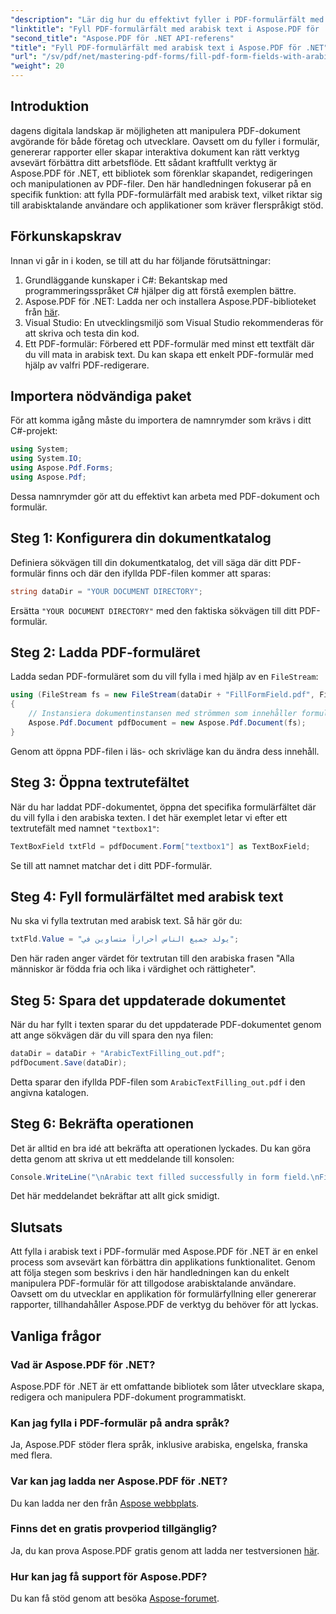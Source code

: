 ```yaml
---
"description": "Lär dig hur du effektivt fyller i PDF-formulärfält med arabisk text med hjälp av Aspose.PDF för .NET-biblioteket. Den här steg-för-steg-handledningen guidar dig genom installationsprocessen, med kodningsexempel."
"linktitle": "Fyll PDF-formulärfält med arabisk text i Aspose.PDF för .NET"
"second_title": "Aspose.PDF för .NET API-referens"
"title": "Fyll PDF-formulärfält med arabisk text i Aspose.PDF för .NET"
"url": "/sv/pdf/net/mastering-pdf-forms/fill-pdf-form-fields-with-arabic-text/"
"weight": 20
---
```


## Introduktion

dagens digitala landskap är möjligheten att manipulera PDF-dokument avgörande för både företag och utvecklare. Oavsett om du fyller i formulär, genererar rapporter eller skapar interaktiva dokument kan rätt verktyg avsevärt förbättra ditt arbetsflöde. Ett sådant kraftfullt verktyg är Aspose.PDF för .NET, ett bibliotek som förenklar skapandet, redigeringen och manipulationen av PDF-filer. Den här handledningen fokuserar på en specifik funktion: att fylla PDF-formulärfält med arabisk text, vilket riktar sig till arabisktalande användare och applikationer som kräver flerspråkigt stöd.

## Förkunskapskrav

Innan vi går in i koden, se till att du har följande förutsättningar:

1. Grundläggande kunskaper i C#: Bekantskap med programmeringsspråket C# hjälper dig att förstå exemplen bättre.
2. Aspose.PDF för .NET: Ladda ner och installera Aspose.PDF-biblioteket från [här](https://releases.aspose.com/pdf/net/).
3. Visual Studio: En utvecklingsmiljö som Visual Studio rekommenderas för att skriva och testa din kod.
4. Ett PDF-formulär: Förbered ett PDF-formulär med minst ett textfält där du vill mata in arabisk text. Du kan skapa ett enkelt PDF-formulär med hjälp av valfri PDF-redigerare.

## Importera nödvändiga paket

För att komma igång måste du importera de namnrymder som krävs i ditt C#-projekt:

```csharp
using System;
using System.IO;
using Aspose.Pdf.Forms;
using Aspose.Pdf;
```

Dessa namnrymder gör att du effektivt kan arbeta med PDF-dokument och formulär.

## Steg 1: Konfigurera din dokumentkatalog

Definiera sökvägen till din dokumentkatalog, det vill säga där ditt PDF-formulär finns och där den ifyllda PDF-filen kommer att sparas:

```csharp
string dataDir = "YOUR DOCUMENT DIRECTORY";
```

Ersätta `"YOUR DOCUMENT DIRECTORY"` med den faktiska sökvägen till ditt PDF-formulär.

## Steg 2: Ladda PDF-formuläret

Ladda sedan PDF-formuläret som du vill fylla i med hjälp av en `FileStream`:

```csharp
using (FileStream fs = new FileStream(dataDir + "FillFormField.pdf", FileMode.Open, FileAccess.ReadWrite))
{
    // Instansiera dokumentinstansen med strömmen som innehåller formulärfilen
    Aspose.Pdf.Document pdfDocument = new Aspose.Pdf.Document(fs);
}
```

Genom att öppna PDF-filen i läs- och skrivläge kan du ändra dess innehåll.

## Steg 3: Öppna textrutefältet

När du har laddat PDF-dokumentet, öppna det specifika formulärfältet där du vill fylla i den arabiska texten. I det här exemplet letar vi efter ett textrutefält med namnet `"textbox1"`:

```csharp
TextBoxField txtFld = pdfDocument.Form["textbox1"] as TextBoxField;
```

Se till att namnet matchar det i ditt PDF-formulär.

## Steg 4: Fyll formulärfältet med arabisk text

Nu ska vi fylla textrutan med arabisk text. Så här gör du:

```csharp
txtFld.Value = "يولد جميع الناس أحراراً متساوين في";
```

Den här raden anger värdet för textrutan till den arabiska frasen "Alla människor är födda fria och lika i värdighet och rättigheter".

## Steg 5: Spara det uppdaterade dokumentet

När du har fyllt i texten sparar du det uppdaterade PDF-dokumentet genom att ange sökvägen där du vill spara den nya filen:

```csharp
dataDir = dataDir + "ArabicTextFilling_out.pdf";
pdfDocument.Save(dataDir);
```

Detta sparar den ifyllda PDF-filen som `ArabicTextFilling_out.pdf` i den angivna katalogen.

## Steg 6: Bekräfta operationen

Det är alltid en bra idé att bekräfta att operationen lyckades. Du kan göra detta genom att skriva ut ett meddelande till konsolen:

```csharp
Console.WriteLine("\nArabic text filled successfully in form field.\nFile saved at " + dataDir);
```

Det här meddelandet bekräftar att allt gick smidigt.

## Slutsats

Att fylla i arabisk text i PDF-formulär med Aspose.PDF för .NET är en enkel process som avsevärt kan förbättra din applikations funktionalitet. Genom att följa stegen som beskrivs i den här handledningen kan du enkelt manipulera PDF-formulär för att tillgodose arabisktalande användare. Oavsett om du utvecklar en applikation för formulärfyllning eller genererar rapporter, tillhandahåller Aspose.PDF de verktyg du behöver för att lyckas.

## Vanliga frågor

### Vad är Aspose.PDF för .NET?
Aspose.PDF för .NET är ett omfattande bibliotek som låter utvecklare skapa, redigera och manipulera PDF-dokument programmatiskt.

### Kan jag fylla i PDF-formulär på andra språk?
Ja, Aspose.PDF stöder flera språk, inklusive arabiska, engelska, franska med flera.

### Var kan jag ladda ner Aspose.PDF för .NET?
Du kan ladda ner den från [Aspose webbplats](https://releases.aspose.com/pdf/net/).

### Finns det en gratis provperiod tillgänglig?
Ja, du kan prova Aspose.PDF gratis genom att ladda ner testversionen [här](https://releases.aspose.com/).

### Hur kan jag få support för Aspose.PDF?
Du kan få stöd genom att besöka [Aspose-forumet](https://forum.aspose.com/c/pdf/10).
